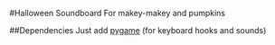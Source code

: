 #Halloween Soundboard
For makey-makey and pumpkins

##Dependencies
Just add [pygame](http://www.pygame.org/download.shtml) (for keyboard hooks and sounds)